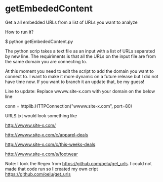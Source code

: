 # getEmbededContent
Get a all embedded URLs from a list of URLs you want to analyze

How to run it?

$ python getEmbededContent.py


The python scrip takes a text file as an input with a list of URLs separated by new line. The requiriments is that all the URLs on the input file are from the same domain you are connecting to.


At this moment you need to edit the script to add the domain you want to connect to. I want to make it more dynamic on a future release but I did not have time now. If you want to branch it an update that, be my guess!

Line to update: Replace wwww.site-x.com with your domain on the below line

conn = httplib.HTTPConnection("wwww.site-x.com", port=80)


URLS.txt would look something like

http://wwww.site-x.com/

http://wwww.site-x.com/c/apparel-deals

http://wwww.site-x.com/c/this-weeks-deals

http://wwww.site-x.com/s/footwear


Note: I took the Regex from https://github.com/oelu/get_urls. I could not made that code run so I created my own cript https://github.com/oelu/get_urls
